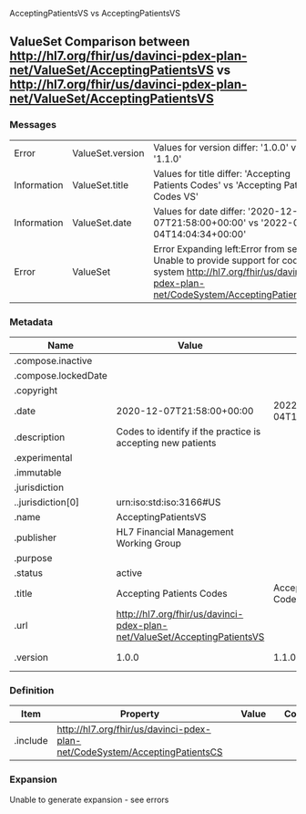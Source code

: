 ﻿

AcceptingPatientsVS vs AcceptingPatientsVS

## ValueSet Comparison between http://hl7.org/fhir/us/davinci-pdex-plan-net/ValueSet/AcceptingPatientsVS vs http://hl7.org/fhir/us/davinci-pdex-plan-net/ValueSet/AcceptingPatientsVS

### Messages

|  |  |  |
| --- | --- | --- |
| Error | ValueSet.version | Values for version differ: '1.0.0' vs '1.1.0' |
| Information | ValueSet.title | Values for title differ: 'Accepting Patients Codes' vs 'Accepting Patients Codes VS' |
| Information | ValueSet.date | Values for date differ: '2020-12-07T21:58:00+00:00' vs '2022-04-04T14:04:34+00:00' |
| Error | ValueSet | Error Expanding left:Error from server: Unable to provide support for code system http://hl7.org/fhir/us/davinci-pdex-plan-net/CodeSystem/AcceptingPatientsCS |

### Metadata

| Name | Value | | Comments |
| --- | --- | --- | --- |
| .compose.inactive |  | |  |
| .compose.lockedDate |  | |  |
| .copyright |  | |  |
| .date | 2020-12-07T21:58:00+00:00 | 2022-04-04T14:04:34+00:00 | * Values Differ |
| .description | Codes to identify if the practice is accepting new patients | |  |
| .experimental |  | |  |
| .immutable |  | |  |
| .jurisdiction |  | |  |
| ..jurisdiction[0] | urn:iso:std:iso:3166#US | |  |
| .name | AcceptingPatientsVS | |  |
| .publisher | HL7 Financial Management Working Group | |  |
| .purpose |  | |  |
| .status | active | |  |
| .title | Accepting Patients Codes | Accepting Patients Codes VS | * Values Differ |
| .url | http://hl7.org/fhir/us/davinci-pdex-plan-net/ValueSet/AcceptingPatientsVS | |  |
| .version | 1.0.0 | 1.1.0 | * Values Differ |

### Definition

| Item | Property | | Value | | Comments |
| --- | --- | --- | --- | --- | --- |
| .include | http://hl7.org/fhir/us/davinci-pdex-plan-net/CodeSystem/AcceptingPatientsCS | |  | |  |

### Expansion

Unable to generate expansion - see errors